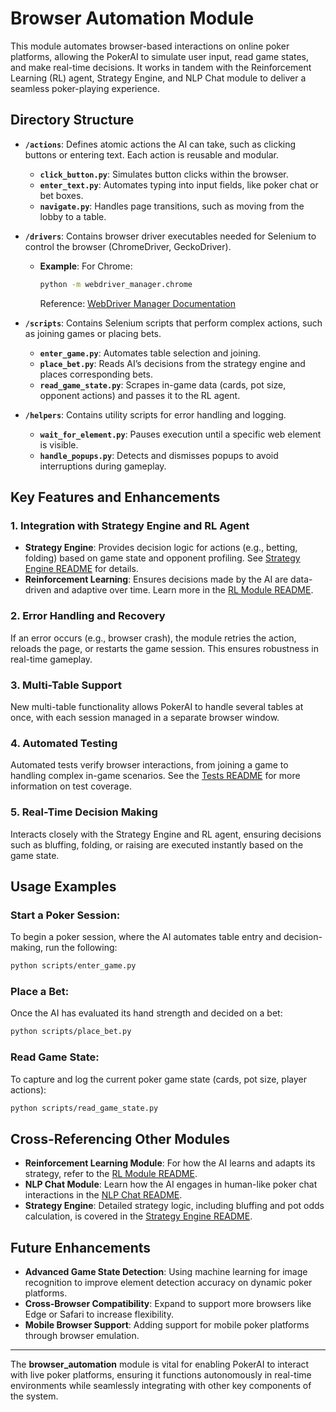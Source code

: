 # Browser Automation Module

This module automates browser-based interactions on online poker platforms, allowing the PokerAI to simulate user input, read game states, and make real-time decisions. It works in tandem with the Reinforcement Learning (RL) agent, Strategy Engine, and NLP Chat module to deliver a seamless poker-playing experience.

## Directory Structure

- **`/actions`**: Defines atomic actions the AI can take, such as clicking buttons or entering text. Each action is reusable and modular.
  - **`click_button.py`**: Simulates button clicks within the browser.
  - **`enter_text.py`**: Automates typing into input fields, like poker chat or bet boxes.
  - **`navigate.py`**: Handles page transitions, such as moving from the lobby to a table.

- **`/drivers`**: Contains browser driver executables needed for Selenium to control the browser (ChromeDriver, GeckoDriver).
  - **Example**: For Chrome:
    ```bash
    python -m webdriver_manager.chrome
    ```
    Reference: [WebDriver Manager Documentation](https://github.com/SergeyPirogov/webdriver_manager)

- **`/scripts`**: Contains Selenium scripts that perform complex actions, such as joining games or placing bets.
  - **`enter_game.py`**: Automates table selection and joining.
  - **`place_bet.py`**: Reads AI’s decisions from the strategy engine and places corresponding bets.
  - **`read_game_state.py`**: Scrapes in-game data (cards, pot size, opponent actions) and passes it to the RL agent.

- **`/helpers`**: Contains utility scripts for error handling and logging.
  - **`wait_for_element.py`**: Pauses execution until a specific web element is visible.
  - **`handle_popups.py`**: Detects and dismisses popups to avoid interruptions during gameplay.

## Key Features and Enhancements

### 1. **Integration with Strategy Engine and RL Agent**
- **Strategy Engine**: Provides decision logic for actions (e.g., betting, folding) based on game state and opponent profiling. See [Strategy Engine README](../strategy_engine/README.md) for details.
- **Reinforcement Learning**: Ensures decisions made by the AI are data-driven and adaptive over time. Learn more in the [RL Module README](../rl_module/README.md).

### 2. **Error Handling and Recovery**
If an error occurs (e.g., browser crash), the module retries the action, reloads the page, or restarts the game session. This ensures robustness in real-time gameplay.

### 3. **Multi-Table Support**
New multi-table functionality allows PokerAI to handle several tables at once, with each session managed in a separate browser window.

### 4. **Automated Testing**
Automated tests verify browser interactions, from joining a game to handling complex in-game scenarios. See the [Tests README](../tests/README.md) for more information on test coverage.

### 5. **Real-Time Decision Making**
Interacts closely with the Strategy Engine and RL agent, ensuring decisions such as bluffing, folding, or raising are executed instantly based on the game state.

## Usage Examples

### Start a Poker Session:
To begin a poker session, where the AI automates table entry and decision-making, run the following:

```bash
python scripts/enter_game.py
```

### Place a Bet:
Once the AI has evaluated its hand strength and decided on a bet:

```bash
python scripts/place_bet.py
```

### Read Game State:
To capture and log the current poker game state (cards, pot size, player actions):

```bash
python scripts/read_game_state.py
```

## Cross-Referencing Other Modules
- **Reinforcement Learning Module**: For how the AI learns and adapts its strategy, refer to the [RL Module README](../rl_module/README.md).
- **NLP Chat Module**: Learn how the AI engages in human-like poker chat interactions in the [NLP Chat README](../nlp_chat/README.md).
- **Strategy Engine**: Detailed strategy logic, including bluffing and pot odds calculation, is covered in the [Strategy Engine README](../strategy_engine/README.md).

## Future Enhancements

- **Advanced Game State Detection**: Using machine learning for image recognition to improve element detection accuracy on dynamic poker platforms.
- **Cross-Browser Compatibility**: Expand to support more browsers like Edge or Safari to increase flexibility.
- **Mobile Browser Support**: Adding support for mobile poker platforms through browser emulation.

---

The **browser_automation** module is vital for enabling PokerAI to interact with live poker platforms, ensuring it functions autonomously in real-time environments while seamlessly integrating with other key components of the system.
